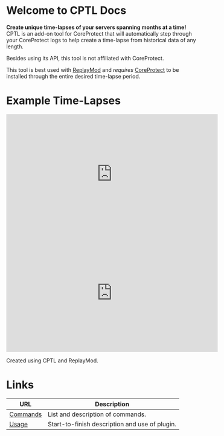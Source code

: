 # Welcome to CPTL Docs

**Create unique time-lapses of your servers spanning months at a time!** CPTL is an add-on tool for CoreProtect that will automatically step through your CoreProtect logs to help create a time-lapse from historical data of any length.

Besides using its API, this tool is not affiliated with CoreProtect.

This tool is best used with [ReplayMod](https://modrinth.com/mod/replaymod/) and *requires* [CoreProtect](https://modrinth.com/plugin/coreprotect) to be installed through the entire desired time-lapse period.

# Example Time-Lapses

<iframe width="560" height="315" src="https://www.youtube.com/embed/F8lxA5nd_r0" title="" frameborder="0" allow="accelerometer; autoplay; clipboard-write; encrypted-media; gyroscope; picture-in-picture; web-share" referrerpolicy="strict-origin-when-cross-origin" allowfullscreen></iframe>

<iframe width="560" height="315" src="https://www.youtube-nocookie.com/embed/no8Xn6iR8HI" title="YouTube video player" frameborder="0" allow="accelerometer; autoplay; clipboard-write; encrypted-media; gyroscope; picture-in-picture; web-share" allowfullscreen></iframe>

Created using CPTL and ReplayMod.

# Links
| URL                    | Description                                    |
|------------------------|------------------------------------------------|
| [Commands](./commands) | List and description of commands.              |
| [Usage](./usage)       | Start-to-finish description and use of plugin. |